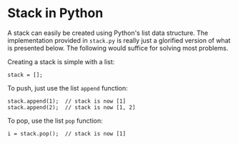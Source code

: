 # Stack in Python

A stack can easily be created using Python's list data structure. The implementation provided in `stack.py` is really just a glorified version of what is presented below. The following would suffice for solving most problems.

Creating a stack is simple with a list:

```
stack = [];
```

To push, just use the list `append` function:

```
stack.append(1);  // stack is now [1]
stack.append(2);  // stack is now [1, 2]
```

To pop, use the list `pop` function:

```
i = stack.pop();  // stack is now [1]
```
